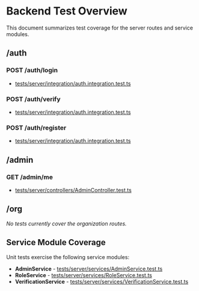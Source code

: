 # Backend Test Overview

This document summarizes test coverage for the server routes and service modules.

## /auth

### POST /auth/login
- [tests/server/integration/auth.integration.test.ts](../tests/server/integration/auth.integration.test.ts)

### POST /auth/verify
- [tests/server/integration/auth.integration.test.ts](../tests/server/integration/auth.integration.test.ts)

### POST /auth/register
- [tests/server/integration/auth.integration.test.ts](../tests/server/integration/auth.integration.test.ts)

## /admin

### GET /admin/me
- [tests/server/controllers/AdminController.test.ts](../tests/server/controllers/AdminController.test.ts)

## /org

_No tests currently cover the organization routes._

## Service Module Coverage

Unit tests exercise the following service modules:
- **AdminService** - [tests/server/services/AdminService.test.ts](../tests/server/services/AdminService.test.ts)
- **RoleService** - [tests/server/services/RoleService.test.ts](../tests/server/services/RoleService.test.ts)
- **VerificationService** - [tests/server/services/VerificationService.test.ts](../tests/server/services/VerificationService.test.ts)

